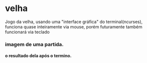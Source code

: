 # velha
Jogo da velha, usando uma "interface gráfica" do terminal(ncurses), funciona quase inteiramente via mouse, porém futuramente também funcionará via teclado


### imagem de uma partida.
#### o resultado dela após o termino.
